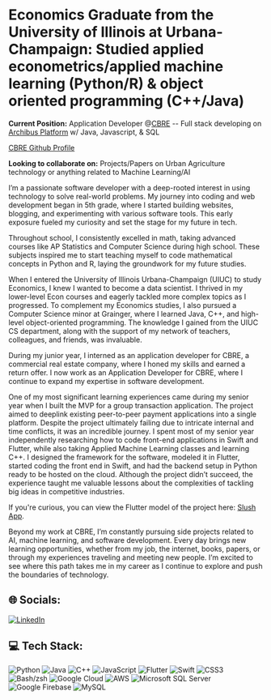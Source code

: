 
# Economics Graduate from the University of Illinois at Urbana-Champaign: Studied applied econometrics/applied machine learning (Python/R) & object oriented programming (C++/Java)
**Current Position:** Application Developer @[CBRE](https://www.cbre.com/) -- Full stack developing on [Archibus Platform](https://archibus.com/) w/ Java, Javascript, & SQL

[CBRE Github Profile](https://github.com/Aidan-Lynde?tab=overview&from=2024-10-01&to=2024-10-24)

**Looking to collaborate on:** Projects/Papers on Urban Agriculture technology or anything related to Machine Learning/AI


I’m a passionate software developer with a deep-rooted interest in using technology to solve real-world problems. My journey into coding and web development began in 5th grade, where I started building websites, blogging, and experimenting with various software tools. This early exposure fueled my curiosity and set the stage for my future in tech.

Throughout school, I consistently excelled in math, taking advanced courses like AP Statistics and Computer Science during high school. These subjects inspired me to start teaching myself to code mathematical concepts in Python and R, laying the groundwork for my future studies.

When I entered the University of Illinois Urbana-Champaign (UIUC) to study Economics, I knew I wanted to become a data scientist. I thrived in my lower-level Econ courses and eagerly tackled more complex topics as I progressed. To complement my Economics studies, I also pursued a Computer Science minor at Grainger, where I learned Java, C++, and high-level object-oriented programming. The knowledge I gained from the UIUC CS department, along with the support of my network of teachers, colleagues, and friends, was invaluable.

During my junior year, I interned as an application developer for CBRE, a commercial real estate company, where I honed my skills and earned a return offer. I now work as an Application Developer for CBRE, where I continue to expand my expertise in software development.

One of my most significant learning experiences came during my senior year when I built the MVP for a group transaction application. The project aimed to deeplink existing peer-to-peer payment applications into a single platform. Despite the project ultimately failing due to intricate internal and time conflicts, it was an incredible journey. I spent most of my senior year independently researching how to code front-end applications in Swift and Flutter, while also taking Applied Machine Learning classes and learning C++. I designed the framework for the software, modeled it in Flutter, started coding the front end in Swift, and had the backend setup in Python ready to be hosted on the cloud. Although the project didn’t succeed, the experience taught me valuable lessons about the complexities of tackling big ideas in competitive industries.

If you're curious, you can view the Flutter model of the project here: [Slush App](https://slush-towtew.flutterflow.app/).

Beyond my work at CBRE, I’m constantly pursuing side projects related to AI, machine learning, and software development. Every day brings new learning opportunities, whether from my job, the internet, books, papers, or through my experiences traveling and meeting new people. I’m excited to see where this path takes me in my career as I continue to explore and push the boundaries of technology.


## 🌐 Socials:
[![LinkedIn](https://img.shields.io/badge/LinkedIn-%230077B5.svg?logo=linkedin&logoColor=white)](https://www.linkedin.com/in/aidan-lynde-1b97a31b4/)

## 💻 Tech Stack:
![Python](https://img.shields.io/badge/python-3670A0?style=for-the-badge&logo=python&logoColor=ffdd54) 
![Java](https://img.shields.io/badge/java-%23ED8B00.svg?style=for-the-badge&logo=java&logoColor=white) 
![C++](https://img.shields.io/badge/c++-%2300599C.svg?style=for-the-badge&logo=c%2B%2B&logoColor=white) 
![JavaScript](https://img.shields.io/badge/javascript-%23323330.svg?style=for-the-badge&logo=javascript&logoColor=%23F7DF1E) 
![Flutter](https://img.shields.io/badge/Flutter-%2302569B.svg?style=for-the-badge&logo=Flutter&logoColor=white) 
![Swift](https://img.shields.io/badge/swift-F54A2A?style=for-the-badge&logo=swift&logoColor=white) 
![CSS3](https://img.shields.io/badge/css3-%231572B6.svg?style=for-the-badge&logo=css3&logoColor=white) 
![Bash/zsh](https://img.shields.io/badge/Bash-zsh-%23121011.svg?style=for-the-badge&logo=gnu-bash&logoColor=white) 
![Google Cloud](https://img.shields.io/badge/Google%20Cloud-%234285F4.svg?style=for-the-badge&logo=google-cloud&logoColor=white) 
![AWS](https://img.shields.io/badge/AWS-%23FF9900.svg?style=for-the-badge&logo=amazon-aws&logoColor=white) 
![Microsoft SQL Server](https://img.shields.io/badge/Microsoft%20SQL%20Server-CC2927?style=for-the-badge&logo=microsoft%20sql%20server&logoColor=white) 
![Google Firebase](https://img.shields.io/badge/Firebase-%23039BE5.svg?style=for-the-badge&logo=firebase) 
![MySQL](https://img.shields.io/badge/mysql-%2300f.svg?style=for-the-badge&logo=mysql&logoColor=white) 
